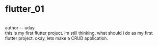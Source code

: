 # flutter_01
<br>
author -- uday
<br>
this is my first flutter project. 
im still thinking, what should i do as my first flutter project. 
okay, lets make a CRUD application. 
